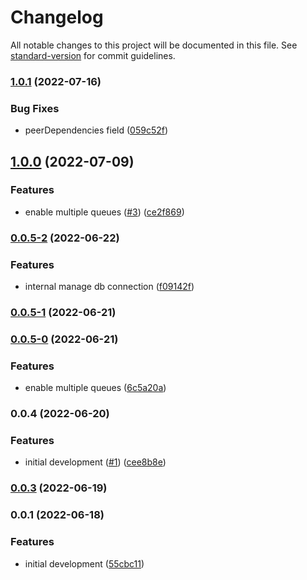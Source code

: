 # Changelog

All notable changes to this project will be documented in this file. See [standard-version](https://github.com/conventional-changelog/standard-version) for commit guidelines.

### [1.0.1](https://github.com/jongolden/agenda-nest/compare/v1.0.0...v1.0.1) (2022-07-16)


### Bug Fixes

* peerDependencies field ([059c52f](https://github.com/jongolden/agenda-nest/commit/059c52f00f1fe26d03d0ef1f08f2d41b7d863f7d))

## [1.0.0](https://github.com/jongolden/agenda-nestjs/compare/v0.0.4...v1.0.0) (2022-07-09)


### Features

* enable multiple queues ([#3](https://github.com/jongolden/agenda-nestjs/issues/3)) ([ce2f869](https://github.com/jongolden/agenda-nestjs/commit/ce2f869d58a7afa13b34a9c9d5d11486a7a2d831))

### [0.0.5-2](https://github.com/jongolden/agenda-nestjs/compare/v0.0.5-1...v0.0.5-2) (2022-06-22)


### Features

* internal manage db connection ([f09142f](https://github.com/jongolden/agenda-nestjs/commit/f09142f320bf2251ff262d5865d5f485bf8ca581))

### [0.0.5-1](https://github.com/jongolden/agenda-nestjs/compare/v0.0.5-0...v0.0.5-1) (2022-06-21)

### [0.0.5-0](https://github.com/jongolden/agenda-nestjs/compare/v0.0.4...v0.0.5-0) (2022-06-21)


### Features

* enable multiple queues ([6c5a20a](https://github.com/jongolden/agenda-nestjs/commit/6c5a20afd661d668ce4694b6b6b6be4bac0ceec2))

### 0.0.4 (2022-06-20)


### Features

* initial development ([#1](https://github.com/jongolden/agenda-nestjs/issues/1)) ([cee8b8e](https://github.com/jongolden/agenda-nestjs/commit/cee8b8e9f45e6cd6cb2b3da5829446e21b29ebe7))

### [0.0.3](https://github.com/jongolden/agenda-nestjs/compare/v0.0.2...v0.0.3) (2022-06-19)

### 0.0.1 (2022-06-18)


### Features

* initial development ([55cbc11](https://github.com/jongolden/agenda-nest/commit/55cbc1199fe780aa3cc6c18d5e64958483927f37))
